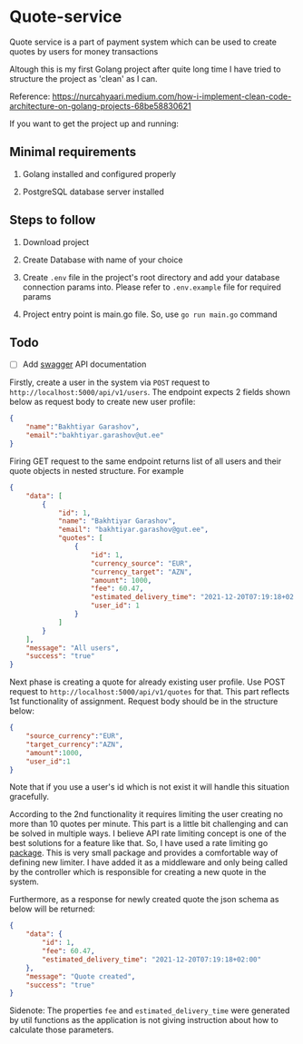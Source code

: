 # Quote-service

Quote service is a part of payment system which can be used to create quotes by users for money transactions

Altough this is my first Golang project after quite long time I have tried to structure the project as 'clean' as I can.

Reference: <https://nurcahyaari.medium.com/how-i-implement-clean-code-architecture-on-golang-projects-68be58830621>

If you want to get the project up and running:

## Minimal requirements

1) Golang installed and configured properly

2) PostgreSQL database server installed

## Steps to follow

1) Download project

2) Create Database with name of your choice

3) Create `.env` file in the project's root directory and add your database connection params into. Please refer to `.env.example` file for required params

4) Project entry point is main.go file. So, use `go run main.go` command

## Todo

- [ ] Add [swagger](https://github.com/swaggo/gin-swagger) API documentation

Firstly, create a user in the system via `POST` request to `http://localhost:5000/api/v1/users`. The endpoint expects 2 fields shown below as request body to create new user profile:

```json
{
    "name":"Bakhtiyar Garashov",
    "email":"bakhtiyar.garashov@ut.ee"
}
```

Firing GET request to the same endpoint returns list of all users and their quote objects in nested structure. For example

```json
{
    "data": [
        {
            "id": 1,
            "name": "Bakhtiyar Garashov",
            "email": "bakhtiyar.garashov@gut.ee",
            "quotes": [
                {
                    "id": 1,
                    "currency_source": "EUR",
                    "currency_target": "AZN",
                    "amount": 1000,
                    "fee": 60.47,
                    "estimated_delivery_time": "2021-12-20T07:19:18+02:00",
                    "user_id": 1
                }
            ]
        }
    ],
    "message": "All users",
    "success": "true"
}
```

Next phase is creating a quote for already existing user profile. Use POST request to `http://localhost:5000/api/v1/quotes` for that. This part reflects 1st functionality of assignment. Request body should be in the structure below:

```json
{
    "source_currency":"EUR",
    "target_currency":"AZN",
    "amount":1000,
    "user_id":1
}
```

Note that if you use a user's id which is not exist it will handle this situation gracefully.

According to the 2nd functionality it requires limiting the user creating no more than 10 quotes per minute. This part is a little bit challenging and can be solved in multiple ways. I believe API rate limiting concept is one of the best solutions for a feature like that. So, I have used a rate limiting go [package](https://github.com/julianshen/gin-limiter). This is very small package and provides a comfortable way of defining new limiter. I have added it as a middleware and only being called by the controller which is responsible for creating a new quote in the system.

Furthermore, as a response for newly created quote the json schema as below will be returned:

```json
{
    "data": {
        "id": 1,
        "fee": 60.47,
        "estimated_delivery_time": "2021-12-20T07:19:18+02:00"
    },
    "message": "Quote created",
    "success": "true"
}
```

Sidenote: The properties `fee` and `estimated_delivery_time` were generated by util functions as the application is not giving instruction about how to calculate those parameters.
